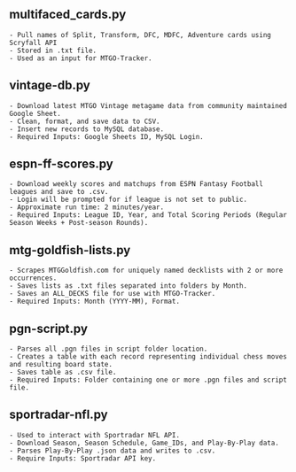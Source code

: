 ## multifaced_cards.py
    - Pull names of Split, Transform, DFC, MDFC, Adventure cards using Scryfall API
    - Stored in .txt file.
    - Used as an input for MTGO-Tracker.
## vintage-db.py
    - Download latest MTGO Vintage metagame data from community maintained Google Sheet.
    - Clean, format, and save data to CSV.
    - Insert new records to MySQL database.
    - Required Inputs: Google Sheets ID, MySQL Login.
## espn-ff-scores.py
    - Download weekly scores and matchups from ESPN Fantasy Football leagues and save to .csv.
    - Login will be prompted for if league is not set to public.
    - Approximate run time: 2 minutes/year.
    - Required Inputs: League ID, Year, and Total Scoring Periods (Regular Season Weeks + Post-season Rounds).
## mtg-goldfish-lists.py
    - Scrapes MTGGoldfish.com for uniquely named decklists with 2 or more occurrences.
    - Saves lists as .txt files separated into folders by Month.
    - Saves an ALL_DECKS file for use with MTGO-Tracker.
    - Required Inputs: Month (YYYY-MM), Format.
## pgn-script.py
    - Parses all .pgn files in script folder location.
    - Creates a table with each record representing individual chess moves and resulting board state.
    - Saves table as .csv file.
    - Required Inputs: Folder containing one or more .pgn files and script file.
## sportradar-nfl.py
    - Used to interact with Sportradar NFL API.
    - Download Season, Season Schedule, Game_IDs, and Play-By-Play data.
    - Parses Play-By-Play .json data and writes to .csv.
    - Require Inputs: Sportradar API key.
